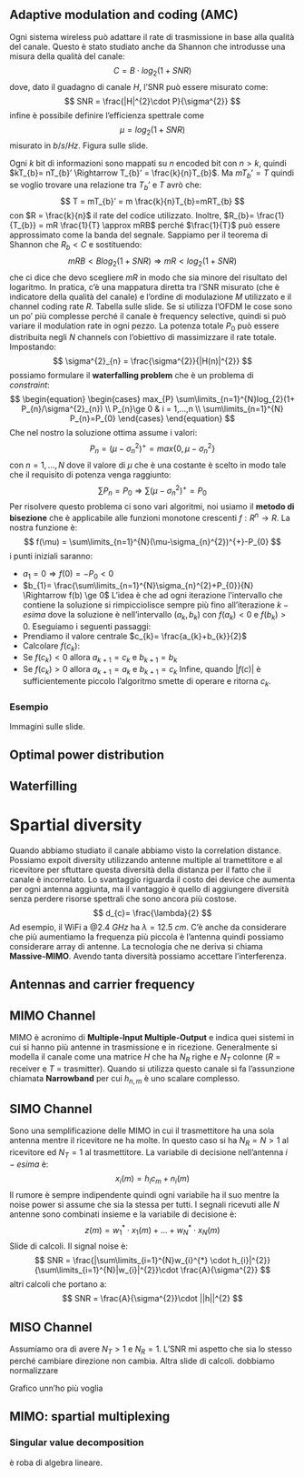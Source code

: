 ## Adaptive modulation and coding (AMC)

Ogni sistema wireless può adattare il rate di trasmissione in base alla qualità del canale. Questo è stato studiato anche da Shannon che introdusse una misura della qualità del canale:
$$
C = B\cdot log_{2}(1+SNR)
$$
dove, dato il guadagno di canale $H$, l’SNR può essere misurato come:
$$
SNR = \frac{|H|^{2}\cdot P}{\sigma^{2}}
$$
infine è possibile definire l’efficienza spettrale come 
$$
\mu = log_{2}(1+SNR)
$$
misurato in $b/s/Hz$.
Figura sulle slide.

Ogni $k$ bit di informazioni sono mappati su $n$ encoded bit con $n > k$, quindi $kT_{b}= nT_{b}’ \Rightarrow T_{b}’ = \frac{k}{n}T_{b}$.
Ma $mT_{b}’ = T$ quindi se voglio trovare una relazione tra $T_{b}’$ e $T$ avrò che:
$$
T = mT_{b}’ = m \frac{k}{n}T_{b}=mRT_{b}
$$
con $R = \frac{k}{n}$ il rate del codice utilizzato.
Inoltre, $R_{b}= \frac{1}{T_{b}} = mR \frac{1}{T} \approx mRB$
perché $\frac{1}{T}$ può essere approssimato come la banda del segnale.
Sappiamo per il teorema di Shannon che $R_{b}<C$ e sostituendo:
$$
mRB < B log_{2}(1+SNR) \Rightarrow mR < log_{2}(1+SNR)
$$
che ci dice che devo scegliere $mR$ in modo che sia minore del risultato del logaritmo.
In pratica, c’è una mappatura diretta tra l’SNR misurato (che è indicatore della qualità del canale) e l’ordine di modulazione $M$ utilizzato e il channel coding rate $R$.
Tabella sulle slide.
Se si utilizza l’OFDM le cose sono un po’ più complesse perché il canale è frequency selective, quindi si può variare il modulation rate in ogni pezzo.
La potenza totale $P_{0}$ può essere distribuita negli $N$ channels con l’obiettivo di massimizzare il rate totale.
Impostando: 
$$
\sigma^{2}_{n} = \frac{\sigma^{2}}{|H(n)|^{2}}
$$
possiamo formulare il **waterfalling problem** che è un problema di *constraint*:
$$
\begin{equation}
\begin{cases}
max_{P} \sum\limits_{n=1}^{N}log_{2}(1+ P_{n}/\sigma^{2}_{n}) \\
P_{n}\ge 0 & i = 1,…,n \\
\sum\limits_{n=1}^{N} P_{n}=P_{0}
\end{cases}
\end{equation}
$$
Che nel nostro la soluzione ottima assume i valori:
$$
P_{n} = (\mu - \sigma^{2}_{n})^{+}=max\{0,\mu-\sigma^{2}_{n}\}
$$
con $n = 1,…,N$ dove il valore di $\mu$ che è una costante è scelto in modo tale che il requisito di potenza venga raggiunto:
$$
\sum\limits P_{n}= P_{0} \Rightarrow \sum\limits (\mu-\sigma^{2}_{n})^{+} = P_{0}
$$
Per risolvere questo problema ci sono vari algoritmi, noi usiamo il **metodo di bisezione** che è applicabile alle funzioni monotone crescenti $f: R^{n}\rightarrow R$. La nostra funzione è:
$$
f(\mu) = \sum\limits_{n=1}^{N}(\mu-\sigma_{n}^{2})^{+}-P_{0}
$$
i punti iniziali saranno:
- $a_{1}= 0 \Rightarrow f(0) = -P_{0} < 0$
- $b_{1}= \frac{\sum\limits_{n=1}^{N}\sigma_{n}^{2}+P_{0}}{N} \Rightarrow f(b) \ge 0$
L’idea è che ad ogni iterazione l’intervallo che contiene la soluzione si rimpicciolisce sempre più fino all’iterazione $k-esima$ dove la soluzione è nell’intervallo $(a_{k},b_{k})$ con $f(a_{k})< 0$ e $f(b_{k})>0$. 
Eseguiamo i seguenti passaggi:
- Prendiamo il valore centrale $c_{k}= \frac{a_{k}+b_{k}}{2}$
- Calcolare $f(c_{k})$:
- Se $f(c_{k}) < 0$ allora $a_{k+1} = c_{k}$ e $b_{k+1} = b_{k}$
- Se $f(c_{k}) > 0$ allora $a_{k+1} = a_{k}$ e $b_{k+1} = c_{k}$
Infine, quando $|f(c)|$ è sufficientemente piccolo l’algoritmo smette di operare e ritorna $c_{k}$.
### Esempio
Immagini sulle slide. 

## Optimal power distribution

## Waterfilling

# Spartial diversity

Quando abbiamo studiato il canale abbiamo visto la correlation distance. Possiamo expoit diversity utilizzando antenne multiple al tramettitore e al ricevitore per sftuttare questa diversità della distanza per il fatto che il canale è incorrelato. 
Lo svantaggio riguarda il costo dei device che aumenta per ogni antenna aggiunta, ma il vantaggio è quello di aggiungere diversità senza perdere risorse spettrali che sono ancora più costose. 
$$
d_{c}= \frac{\lambda}{2}
$$
Ad esempio, il WiFi a $@2.4 \ GHz$ ha $\lambda = 12.5 \ cm$.
C’è anche da considerare che più aumentiamo la frequenza più piccola è l’antenna quindi possiamo considerare array di antenne. La tecnologia che ne deriva si chiama **Massive-MIMO**.
Avendo tanta diversità possiamo accettare l’interferenza. 
## Antennas and carrier frequency

## MIMO Channel

MIMO è acronimo di **Multiple-Input Multiple-Output** e indica quei sistemi in cui si hanno più antenne in trasmissione e in ricezione.
Generalmente si modella il canale come una matrice $H$ che ha $N_{R}$ righe e $N_{T}$ colonne ($R$ = receiver e $T$ = trasmitter). 
Quando si utilizza questo canale si fa l’assunzione chiamata **Narrowband** per cui $h_{n,m}$ è uno scalare complesso.
## SIMO Channel

Sono una semplificazione delle MIMO in cui il trasmettitore ha una sola antenna mentre il ricevitore ne ha molte.
In questo caso si ha $N_{R} = N >1$ al ricevitore ed $N_{T}=1$ al trasmettitore. 
La variabile di decisione nell’antenna $i-esima$ è:
$$
x_{i}(m) = h_{i}c_{m}+n_{i}(m)
$$
Il rumore è sempre indipendente quindi ogni variabile ha il suo mentre la noise power si assume che sia la stessa per tutti.
I segnali ricevuti alle $N$ antenne sono combinati insieme e la variabile di decisione è:
$$
z(m) = w_{1}^{*}\cdot x_{1}(m) + \dots + w_{N}^{*}\cdot x_{N}(m)
$$
Slide di calcoli.
Il signal noise è:
$$
SNR = \frac{|\sum\limits_{i=1}^{N}w_{i}^{*} \cdot h_{i}|^{2}}{\sum\limits_{i=1}^{N}|w_{i}|^{2}}\cdot \frac{A}{\sigma^{2}}
$$
altri calcoli che portano a:
$$
SNR = \frac{A}{\sigma^{2}}\cdot ||h||^{2}
$$

## MISO Channel

Assumiamo ora di avere $N_{T}>1$ e $N_{R}=1$. 
L’SNR mi aspetto che sia lo stesso perché cambiare direzione non cambia.
Altra slide di calcoli.
dobbiamo normalizzare

Grafico 
unn’ho più voglia

## MIMO: spartial multiplexing

### Singular value decomposition

è roba di algebra lineare.